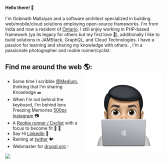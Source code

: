#### Hello there! 👋 
I'm Gobinath Mallaiyan and a software architect specialized in building web/mobile/cloud solutions employing open-source frameworks.  I'm from India and now a resident of [Ontario][1]. I still enjoy working in PHP-based framework (ya its legacy for others but my first love :revolving_hearts:), additionally I like to build solutions in JAMStack, GraphQL, and Cloud Technologies. I have a passion for learning and sharing my knowledge with others. , I'm a passionate photographer and rookie runner/cyclist.

## Find me around the web 🌎: <a href="https://github.com/gobinathm"><img align="right" width="250" height="250" src="src/Me-Memoji.png"></a>
- Some time I scribble [@Medium][2], thinking that I'm sharing Knowledge :black_nib:
- When I'm not behind the keyboard, I'm behind lens Freezing Memories [500px][3] [Instagram][4] :camera:
- A [Rookie runner / Cyclist][5] with a focus to become fit :runner: :bicyclist:
- Say Hi [LinkedIn][6] 💼
- Ranting at [twitter][7] :bird:
- Webmaster for [drupal.org][8] :droplet:



![](https://visitor-badge.glitch.me/badge?page_id=gobinathm.gobinathm)

<!-- Links -->

[1]: https://www.britannica.com/place/Ontario-province
[2]: https://medium.com/@gobinathm/about
[3]: https://500px.com/p/gobinathm
[4]: https://www.instagram.com/gobinathm/
[5]: https://www.strava.com/athletes/gmallaiyan
[6]: https://www.linkedin.com/in/gobinathm/
[7]: https://twitter.com/gobinathm
[8]: https://drupal.org/u/gobinathm

<!--
**gobinathm/gobinathm** is a ✨ _special_ ✨ repository because its `README.md` (this file) appears on your GitHub profile.

Here are some ideas to get you started:

- 🔭 I’m currently working on ...
- 🌱 I’m currently learning ...
- 👯 I’m looking to collaborate on ...
- 🤔 I’m looking for help with ...
- 💬 Ask me about ...
- 📫 How to reach me: ...
- 😄 Pronouns: ...
- ⚡ Fun fact: ...
-->

